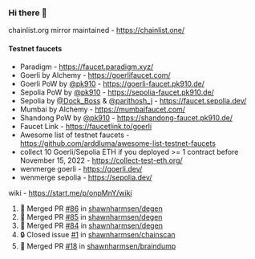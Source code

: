 ### Hi there 👋

chainlist.org mirror maintained - https://chainlist.one/

#### Testnet faucets
- Paradigm - https://faucet.paradigm.xyz/
- Goerli by Alchemy - https://goerlifaucet.com/
- Goerli PoW by [@pk910](https://github.com/pk910/PoWFaucet) - https://goerli-faucet.pk910.de/
- Sepolia PoW by [@pk910](https://github.com/pk910/PoWFaucet) - https://sepolia-faucet.pk910.de/
- Sepolia by [@Dock_Boss](https://twitter.com/Dock_Boss) & [@parithosh_j](https://twitter.com/parithosh_j) - https://faucet.sepolia.dev/
- Mumbai by Alchemy - https://mumbaifaucet.com/
- Shandong PoW by [@pk910](https://github.com/pk910/PoWFaucet) - https://shandong-faucet.pk910.de/ 
- Faucet Link - https://faucetlink.to/goerli
- Awesome list of testnet faucets - https://github.com/arddluma/awesome-list-testnet-faucets
- collect 10 Goerli/Sepolia ETH if you deployed >= 1 contract before November 15, 2022 - https://collect-test-eth.org/
- wenmerge goerli - https://goerli.dev/
- wenmerge sepolia - https://sepolia.dev/ 

wiki - https://start.me/p/onpMnY/wiki

<!--START_SECTION:activity-->
1. 🎉 Merged PR [#86](https://github.com/shawnharmsen/degen/pull/86) in [shawnharmsen/degen](https://github.com/shawnharmsen/degen)
2. 🎉 Merged PR [#85](https://github.com/shawnharmsen/degen/pull/85) in [shawnharmsen/degen](https://github.com/shawnharmsen/degen)
3. 🎉 Merged PR [#84](https://github.com/shawnharmsen/degen/pull/84) in [shawnharmsen/degen](https://github.com/shawnharmsen/degen)
4. 🔒 Closed issue [#1](https://github.com/shawnharmsen/chainscan/issues/1) in [shawnharmsen/chainscan](https://github.com/shawnharmsen/chainscan)
5. 🎉 Merged PR [#18](https://github.com/shawnharmsen/braindump/pull/18) in [shawnharmsen/braindump](https://github.com/shawnharmsen/braindump)
<!--END_SECTION:activity-->
